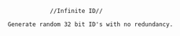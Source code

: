 
                       //Infinite ID//
                       
           Generate random 32 bit ID's with no redundancy.

           